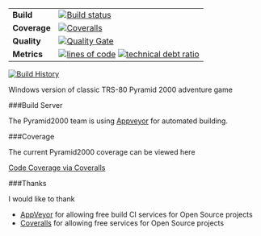 
| | |
| --- | --- |
| **Build** | [![Build status](https://img.shields.io/appveyor/ci/drcjt/pyramid2000.svg)](https://ci.appveyor.com/project/drcjt/pyramid2000) |
| **Coverage** | [![Coveralls](https://coveralls.io/repos/github/drcjt/Pyramid2000/badge.svg?branch=master)](https://coveralls.io/github/drcjt/Pyramid2000?branch=master) |
| **Quality** | [![Quality Gate](https://sonarqube.com/api/badges/gate?key=Pyramid2000)](https://sonarqube.com/dashboard/index/Pyramid2000) |
| **Metrics** | [![lines of code](https://sonarqube.com/api/badges/measure?key=Pyramid2000&metric=lines)](https://sonarqube.com/dashboard/index/Pyramid2000) [![technical debt ratio](https://sonarqube.com/api/badges/measure?key=Pyramid2000&metric=sqale_debt_ratio)](https://sonarqube.com/dashboard/index/Pyramid2000) |

[![Build History](https://buildstats.info/appveyor/chart/drcjt/pyramid2000)](https://ci.appveyor.com/project/drcjt/pyramid2000)

Windows version of classic TRS-80 Pyramid 2000 adventure game

###Build Server

The Pyramid2000 team is using [Appveyor](http://www.appveyor.com/) for automated building.

###Coverage

The current Pyramid2000 coverage can be viewed here

[Code Coverage via Coveralls](https://coveralls.io/github/drcjt/Pyramid2000?branch=master)

###Thanks

I would like to thank

* [AppVeyor](https://ci.appveyor.com/project/drcjt/pyramid2000) for allowing free build CI services for Open Source projects
* [Coveralls](https://coveralls.io/github/drcjt/pyramid2000) for allowing free services for Open Source projects
